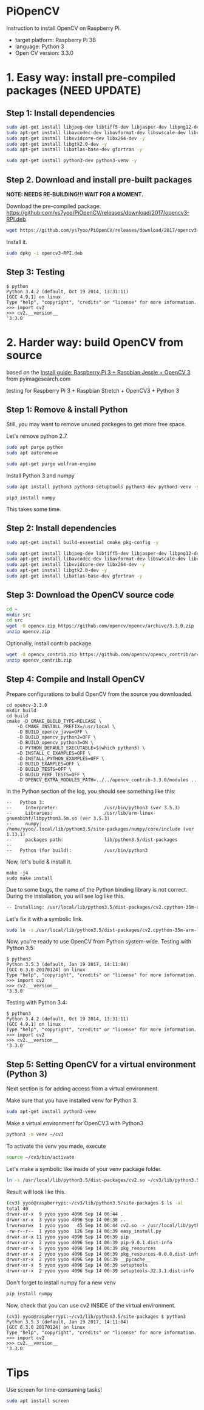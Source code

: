# PiOpenCV
Instruction to install OpenCV on Raspberry Pi.
* target platform: Raspberry Pi 3B
* language: Python 3
* Open CV version: 3.3.0


# 1. Easy way: install pre-compiled packages (**NEED UPDATE**)

## Step 1: Install dependencies
```bash
sudo apt-get install libjpeg-dev libtiff5-dev libjasper-dev libpng12-dev -y
sudo apt-get install libavcodec-dev libavformat-dev libswscale-dev libv4l-dev -y
sudo apt-get install libxvidcore-dev libx264-dev -y
sudo apt-get install libgtk2.0-dev -y
sudo apt-get install libatlas-base-dev gfortran -y

sudo apt-get install python3-dev python3-venv -y
```

## Step 2. Download and install pre-built packages

**NOTE: NEEDS RE-BUILDING!!! WAIT FOR A MOMENT.** 

Download the pre-compiled package: 
https://github.com/ys7yoo/PiOpenCV/releases/download/2017/opencv3-RPI.deb



```bash
wget https://github.com/ys7yoo/PiOpenCV/releases/download/2017/opencv3-RPI.deb
```

Install it.

```bash
sudo dpkg -i opencv3-RPI.deb
```


## Step 3: Testing 

```
$ python
Python 3.4.2 (default, Oct 19 2014, 13:31:11) 
[GCC 4.9.1] on linux
Type "help", "copyright", "credits" or "license" for more information.
>>> import cv2
>>> cv2.__version__
'3.3.0'
```



# 2. Harder way: build OpenCV from source
 
based on the 
[Install guide: Raspberry Pi 3 + Raspbian Jessie + OpenCV 3](http://www.pyimagesearch.com/2016/04/18/install-guide-raspberry-pi-3-raspbian-jessie-opencv-3/) from pyimagesearch.com

testing for Raspberry Pi 3 + Raspbian Stretch + OpenCV3 + Python 3


## Step 1: Remove & install Python


Still, you may want to remove unused packeges to get more free space.

Let's remove python 2.7.
```bash
sudo apt purge python
sudo apt autoremove
```

```bash
sudo apt-get purge wolfram-engine
```

Install Python 3 and numpy
```bash
sudo apt install python3 python3-setuptools python3-dev python3-venv -y
```
```
pip3 install numpy
```
This takes some time.


## Step 2: Install dependencies
```bash
sudo apt-get install build-essential cmake pkg-config -y

sudo apt-get install libjpeg-dev libtiff5-dev libjasper-dev libpng12-dev -y
sudo apt-get install libavcodec-dev libavformat-dev libswscale-dev libv4l-dev -y
sudo apt-get install libxvidcore-dev libx264-dev -y
sudo apt-get install libgtk2.0-dev -y
sudo apt-get install libatlas-base-dev gfortran -y
```

## Step 3: Download the OpenCV source code
```bash
cd ~
mkdir src
cd src
wget -O opencv.zip https://github.com/opencv/opencv/archive/3.3.0.zip
unzip opencv.zip
```

Optionally, install contrib package.
```bash
wget -O opencv_contrib.zip https://github.com/opencv/opencv_contrib/archive/3.3.0.zip
unzip opencv_contrib.zip
```


## Step 4: Compile and Install OpenCV




Prepare configurations to build OpenCV from the source you downloaded.
```
cd opencv-3.3.0
mkdir build
cd build
cmake -D CMAKE_BUILD_TYPE=RELEASE \
    -D CMAKE_INSTALL_PREFIX=/usr/local \
    -D BUILD_opencv_java=OFF \
    -D BUILD_opencv_python2=OFF \
    -D BUILD_opencv_python3=ON \
    -D PYTHON_DEFAULT_EXECUTABLE=$(which python3) \
    -D INSTALL_C_EXAMPLES=OFF \
    -D INSTALL_PYTHON_EXAMPLES=OFF \
    -D BUILD_EXAMPLES=OFF \
    -D BUILD_TESTS=OFF \
    -D BUILD_PERF_TESTS=OFF \
    -D OPENCV_EXTRA_MODULES_PATH=../../opencv_contrib-3.3.0/modules ..
```

In the Python section of the log, you should see something like this: 
```
--   Python 3:
--     Interpreter:                 /usr/bin/python3 (ver 3.5.3)
--     Libraries:                   /usr/lib/arm-linux-gnueabihf/libpython3.5m.so (ver 3.5.3)
--     numpy:                       /home/yyoo/.local/lib/python3.5/site-packages/numpy/core/include (ver 1.13.1)
--     packages path:               lib/python3.5/dist-packages
-- 
--   Python (for build):            /usr/bin/python3
```


Now, let's build & install it.
```
make -j4
sudo make install
```

Due to some bugs, the name of the Python binding library is not correct.
During the installation, you will see log like this.
```bash
-- Installing: /usr/local/lib/python3.5/dist-packages/cv2.cpython-35m-arm-linux-gnueabihf.so
```

Let's fix it with a symbolic link.
```bash
sudo ln -s /usr/local/lib/python3.5/dist-packages/cv2.cpython-35m-arm-linux-gnueabihf.so /usr/local/lib/python3.5/dist-packages/cv2.so
```

Now, you're ready to use OpenCV from Python system-wide. 
Testing with Python 3.5: 
```
$ python3
Python 3.5.3 (default, Jan 19 2017, 14:11:04) 
[GCC 6.3.0 20170124] on linux
Type "help", "copyright", "credits" or "license" for more information.
>>> import cv2
>>> cv2.__version__
'3.3.0'
```

Testing with Python 3.4: 
```
$ python3
Python 3.4.2 (default, Oct 19 2014, 13:31:11) 
[GCC 4.9.1] on linux
Type "help", "copyright", "credits" or "license" for more information.
>>> import cv2
>>> cv2.__version__
'3.3.0'
```




## Step 5: Setting OpenCV for a virtual environment (Python 3)

Next section is for adding access from a virtual environment.

Make sure that you have installed venv for Python 3.
```bash
sudo apt-get install python3-venv
```

Make a virtual environment for OpenCV3 with Python3
```bash
python3 -m venv ~/cv3
``` 

To activate the venv you made, execute
```bash
source ~/cv3/bin/activate
``` 


Let's make a symbolic like inside of your venv package folder. 
```bash
ln -s /usr/local/lib/python3.5/dist-packages/cv2.so ~/cv3/lib/python3.5/site-packages/cv2.so
```

Result will look like this.
```bash
(cv3) yyoo@raspberrypi:~/cv3/lib/python3.5/site-packages $ ls -al
total 40
drwxr-xr-x  9 yyoo yyoo 4096 Sep 14 06:44 .
drwxr-xr-x  3 yyoo yyoo 4096 Sep 14 06:38 ..
lrwxrwxrwx  1 yyoo yyoo   45 Sep 14 06:44 cv2.so -> /usr/local/lib/python3.5/dist-packages/cv2.so
-rw-r--r--  1 yyoo yyoo  126 Sep 14 06:39 easy_install.py
drwxr-xr-x 11 yyoo yyoo 4096 Sep 14 06:39 pip
drwxr-xr-x  2 yyoo yyoo 4096 Sep 14 06:39 pip-9.0.1.dist-info
drwxr-xr-x  5 yyoo yyoo 4096 Sep 14 06:39 pkg_resources
drwxr-xr-x  2 yyoo yyoo 4096 Sep 14 06:39 pkg_resources-0.0.0.dist-info
drwxr-xr-x  2 yyoo yyoo 4096 Sep 14 06:39 __pycache__
drwxr-xr-x  5 yyoo yyoo 4096 Sep 14 06:39 setuptools
drwxr-xr-x  2 yyoo yyoo 4096 Sep 14 06:39 setuptools-32.3.1.dist-info
```

Don't forget to install numpy for a new venv
```bash
pip install numpy
```


Now, check that you can use cv2 INSIDE of the virtual environment.

```
(cv3) yyoo@raspberrypi:~/cv3/lib/python3.5/site-packages $ python3
Python 3.5.3 (default, Jan 19 2017, 14:11:04) 
[GCC 6.3.0 20170124] on linux
Type "help", "copyright", "credits" or "license" for more information.
>>> import cv2
>>> cv2.__version__
'3.3.0'
```



# Tips

Use screen for time-consuming tasks!

```bash
sudo apt install screen
```

